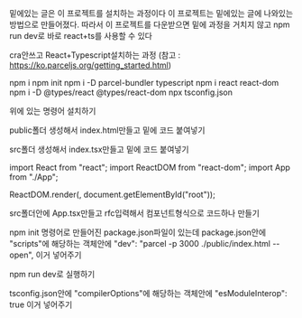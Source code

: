 밑에있는 글은 이 프로젝트를 설치하는 과정이다
이 프로젝트는 밑에있는 글에 나와있는 방법으로 만들어졌다.
따라서 이 프로젝트를 다운받으면 밑에 과정을 거치지 않고
npm run dev로 바로 react+ts를 사용할 수 있다

cra안쓰고 React+Typescript설치하는 과정
(참고 : https://ko.parceljs.org/getting_started.html)

npm i
npm init
npm i -D parcel-bundler typescript
npm i react react-dom
npm i -D @types/react @types/react-dom
npx tsconfig.json

위에 있는 명령어 설치하기

public폴더 생성해서 index.html만들고 밑에 코드 붙여넣기

<!DOCTYPE html>
<html lang="ko">
<head>
  <meta charset="UTF-8">
  <meta name="viewport" content="width=device-width, initial-scale=1.0">
  <title>React app</title>
</head>
<body>
  <div id="root"></div>
  <noscript></noscript>
  <script src="../src/index.tsx"></script>
</body>
</html>

src폴더 생성해서 index.tsx만들고 밑에 코드 붙여넣기

import React from "react";
import ReactDOM from "react-dom";
import App from "./App";

ReactDOM.render(<App />, document.getElementById("root"));

src폴더안에 App.tsx만들고 rfc입력해서 컴포넌트형식으로 코드하나 만들기

npm init 명령어로 만들어진 package.json파일이 있는데 package.json안에 "scripts"에 해당하는 객체안에
"dev": "parcel -p 3000 ./public/index.html --open", 이거 넣어주기

npm run dev로 실행하기

tsconfig.json안에 "compilerOptions"에 해당하는 객체안에 "esModuleInterop": true 이거 넣어주기
